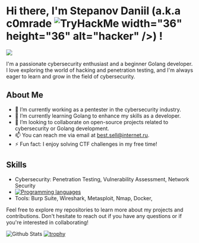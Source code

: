 
# Hi there, I'm Stepanov Daniil  (a.k.a c0mrade <img src="https://tryhackme-badges.s3.amazonaws.com/Reesecomrade.png" alt="TryHackMe">  width="36" height="36" alt="hacker" />) ! 

![](https://github.com/blackcater/blackcater/raw/main/images/Hi.gif) 

I'm a passionate cybersecurity enthusiast and a beginner Golang developer. I love exploring the world of hacking and penetration testing, and I'm always eager to learn and grow in the field of cybersecurity.

## About Me

- 🔭 I’m currently working as a pentester in the cybersecurity industry.
- 🌱 I’m currently learning Golang to enhance my skills as a developer.
- 👯 I’m looking to collaborate on open-source projects related to cybersecurity or Golang development.
- 📫 You can reach me via email at [best.sell@internet.ru](mailto:best.sell@internet.ru).
- ⚡ Fun fact: I enjoy solving CTF challenges in my free time!

## Skills

- Cybersecurity: Penetration Testing, Vulnerability Assessment, Network Security  
- [![Programming languages](https://skillicons.dev/icons?i=golang,cpp,python,powershell,postgresql)](https://skillicons.dev)
- Tools: Burp Suite, Wireshark, Metasploit, Nmap, Docker, 


Feel free to explore my repositories to learn more about my projects and contributions. Don't hesitate to reach out if you have any questions or if you're interested in collaborating!



![Github Stats](https://github-readme-stats.vercel.app/api?username=c0mrade12211&count_private=true&show_icons=true&include_all_commits=true)
[![trophy](https://github-profile-trophy.vercel.app/?username=c0mrade12211)](https://github-profile-trophy.vercel.app/?username=c0mrade12211)
